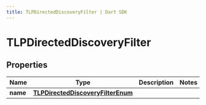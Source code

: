 ```yaml
---
title: TLPDirectedDiscoveryFilter | Dart SDK
---
```


# TLPDirectedDiscoveryFilter

## Properties
Name | Type | Description | Notes
------------ | ------------- | ------------- | -------------
**name** | [**TLPDirectedDiscoveryFilterEnum**](TLPDirectedDiscoveryFilterEnum) |  | 


